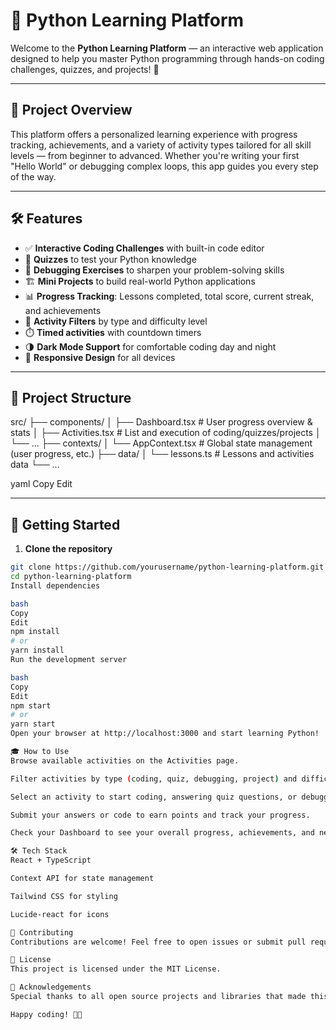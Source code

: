 # 🐍 Python Learning Platform

Welcome to the **Python Learning Platform** — an interactive web application designed to help you master Python programming through hands-on coding challenges, quizzes, and projects! 🚀

---

## 🎯 Project Overview

This platform offers a personalized learning experience with progress tracking, achievements, and a variety of activity types tailored for all skill levels — from beginner to advanced. Whether you're writing your first "Hello World" or debugging complex loops, this app guides you every step of the way.

---

## 🛠 Features

- ✅ **Interactive Coding Challenges** with built-in code editor  
- 📝 **Quizzes** to test your Python knowledge  
- 🐞 **Debugging Exercises** to sharpen your problem-solving skills  
- 🏗️ **Mini Projects** to build real-world Python applications  
- 📊 **Progress Tracking**: Lessons completed, total score, current streak, and achievements  
- 🎯 **Activity Filters** by type and difficulty level  
- ⏱️ **Timed activities** with countdown timers  
- 🌗 **Dark Mode Support** for comfortable coding day and night  
- 📱 **Responsive Design** for all devices  

---

## 📂 Project Structure

src/
├── components/
│ ├── Dashboard.tsx # User progress overview & stats
│ ├── Activities.tsx # List and execution of coding/quizzes/projects
│ └── ...
├── contexts/
│ └── AppContext.tsx # Global state management (user progress, etc.)
├── data/
│ └── lessons.ts # Lessons and activities data
└── ...

yaml
Copy
Edit

---

## 🚀 Getting Started

1. **Clone the repository**

```bash
git clone https://github.com/yourusername/python-learning-platform.git
cd python-learning-platform
Install dependencies

bash
Copy
Edit
npm install
# or
yarn install
Run the development server

bash
Copy
Edit
npm start
# or
yarn start
Open your browser at http://localhost:3000 and start learning Python!

🎓 How to Use
Browse available activities on the Activities page.

Filter activities by type (coding, quiz, debugging, project) and difficulty (Beginner, Intermediate, Advanced).

Select an activity to start coding, answering quiz questions, or debugging code.

Submit your answers or code to earn points and track your progress.

Check your Dashboard to see your overall progress, achievements, and next recommended lessons.

🛠 Tech Stack
React + TypeScript

Context API for state management

Tailwind CSS for styling

Lucide-react for icons

🤝 Contributing
Contributions are welcome! Feel free to open issues or submit pull requests to add new features, fix bugs, or improve the platform.

📄 License
This project is licensed under the MIT License.

🙌 Acknowledgements
Special thanks to all open source projects and libraries that made this platform possible!

Happy coding! 🐍✨
